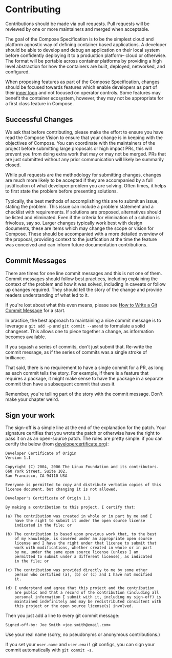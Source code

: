 # Contributing

Contributions should be made via pull requests. Pull requests will be reviewed
by one or more maintainers and merged when acceptable.

The goal of the Compose Specification is to be the simplest cloud and platform agnostic way of defining container based applications. A developer should be able to develop and debug an application on their local system before confidently deploying it to a production platform– cloud or otherwise. The format will be portable across container platforms by providing a high level abstraction for how the containers are built, deployed, networked, and configured.

When proposing features as part of the Compose Specification, changes should be focused towards features which enable developers as part of their [inner loop](https://docs.microsoft.com/en-us/dotnet/architecture/containerized-lifecycle/design-develop-containerized-apps/docker-apps-inner-loop-workflow)
 and not focused on operator controls. 
Some features may benefit the container ecosystem, however, they may not be appropriate for a first class feature in Compose.

## Successful Changes

We ask that before contributing, please make the effort to ensure you have read the Compose Vision to ensure that your change is in keeping with the objectives of Compose. You can coordinate with the maintainers of the project before submitting large proposals or high impact PRs, this will prevent you from doing extra work that may or may not be merged.
PRs that are just submitted without any prior communication will likely be summarily closed.

While pull requests are the methodology for submitting changes, changes are much more likely to be accepted if they are accompanied by a full justification of what developer problem you are solving. Often times, it helps to first state the problem before presenting solutions.

Typically, the best methods of accomplishing this are to submit an issue, stating the problem. This issue can include a problem statement and a checklist with requirements. If solutions are proposed, alternatives should be listed and eliminated. Even if the criteria for elimination of a solution is frivolous, say so.
Larger changes typically work best with design documents, these are items which may change the scope or vision for Compose. These should be accompanied with a more detailed overview of the proposal, providing context to the justfication at the time the feature was conceived and can inform future documentation contributions.

## Commit Messages

There are times for one line commit messages and this is not one of them.
Commit messages should follow best practices, including explaining the context
of the problem and how it was solved, including in caveats or follow up changes
required. They should tell the story of the change and provide readers
understanding of what led to it.

If you're lost about what this even means, please see [How to Write a Git
Commit Message](http://chris.beams.io/posts/git-commit/) for a start.

In practice, the best approach to maintaining a nice commit message is to
leverage a `git add -p` and `git commit --amend` to formulate a solid
changeset. This allows one to piece together a change, as information becomes
available.

If you squash a series of commits, don't just submit that. Re-write the commit
message, as if the series of commits was a single stroke of brilliance.

That said, there is no requirement to have a single commit for a PR, as long as
each commit tells the story. For example, if there is a feature that requires a
package, it might make sense to have the package in a separate commit then have
a subsequent commit that uses it.

Remember, you're telling part of the story with the commit message. Don't make
your chapter weird.

## Sign your work

The sign-off is a simple line at the end of the explanation for the patch. Your
signature certifies that you wrote the patch or otherwise have the right to pass
it on as an open-source patch. The rules are pretty simple: if you can certify
the below (from [developercertificate.org](http://developercertificate.org/)):

```
Developer Certificate of Origin
Version 1.1

Copyright (C) 2004, 2006 The Linux Foundation and its contributors.
660 York Street, Suite 102,
San Francisco, CA 94110 USA

Everyone is permitted to copy and distribute verbatim copies of this
license document, but changing it is not allowed.

Developer's Certificate of Origin 1.1

By making a contribution to this project, I certify that:

(a) The contribution was created in whole or in part by me and I
    have the right to submit it under the open source license
    indicated in the file; or

(b) The contribution is based upon previous work that, to the best
    of my knowledge, is covered under an appropriate open source
    license and I have the right under that license to submit that
    work with modifications, whether created in whole or in part
    by me, under the same open source license (unless I am
    permitted to submit under a different license), as indicated
    in the file; or

(c) The contribution was provided directly to me by some other
    person who certified (a), (b) or (c) and I have not modified
    it.

(d) I understand and agree that this project and the contribution
    are public and that a record of the contribution (including all
    personal information I submit with it, including my sign-off) is
    maintained indefinitely and may be redistributed consistent with
    this project or the open source license(s) involved.
```

Then you just add a line to every git commit message:

    Signed-off-by: Joe Smith <joe.smith@email.com>

Use your real name (sorry, no pseudonyms or anonymous contributions.)

If you set your `user.name` and `user.email` git configs, you can sign your
commit automatically with `git commit -s`.


